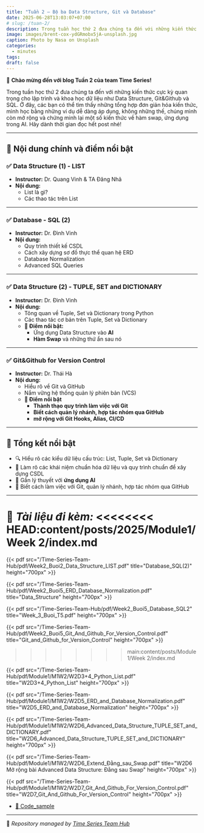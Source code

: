 ```yaml
---
title: "Tuần 2 – Bộ ba Data Structure, Git và Database"
date: 2025-06-28T13:03:07+07:00
# slug: /tuan-2/
description: Trong tuần học thứ 2 đưa chúng ta đến với những kiến thức cực kỳ quan trọng
image: images/brent-cox-ydGRmobx5jA-unsplash.jpg
caption: Photo by Nasa on Unsplash
categories:
  - minutes
tags:
draft: false
---
```


🎉 **Chào mừng đến với blog Tuần 2 của team Time Series!**

Trong tuần học thứ 2 đưa chúng ta đến với những kiến thức cực kỳ quan trọng cho lập trình và khoa học dữ liệu như Data Structure, Git&Github và SQL. Ở đây, các bạn có thể tìm thấy những tổng hợp đơn giản hóa kiến thức, mình học bằng những ví dụ dễ dàng áp dụng, không những thế, chúng mình còn mở rộng và chứng minh lại một số kiến thức về hàm swap, ứng dụng trong AI. Hãy dành thời gian đọc hết post nhé!

---

## 📅 **Nội dung chính và điểm nổi bật**

### ✅ **Data Structure (1) - LIST**
- **Instructor:** Dr. Quang Vinh & TA Đăng Nhã
- **Nội dung:**
  - List là gì?
  - Các thao tác trên List

---

### ✅ **Database - SQL (2)**
- **Instructor:** Dr. Đình Vinh
- **Nội dung:**
  - Quy trình thiết kế CSDL
  - Cách xây dựng sơ đồ thực thể quan hệ ERD
  -  Database Normalization
  - Advanced SQL Queries

---

### ✅ **Data Structure (2) - TUPLE, SET and DICTIONARY**
- **Instructor:** Dr. Đình Vinh
- **Nội dung:**
  - Tông quan về Tuple, Set và Dictionary trong Python
  - Các thao tác cơ bản trên Tuple, Set và Dictionary
  - **📌 Điểm nổi bật:**
    - Ứng dụng Data Structure vào **AI**
    - **Hàm Swap** và những thứ ẩn sau nó

---

### ✅ **Git&Github for Version Control**
- **Instructor:** Dr. Thái Hà
- **Nội dung:**
  - Hiểu rõ về Git và GitHub
  - Nắm vững hệ thống quản lý phiên bản (VCS)
  - **🧮 Điểm nổi bật**
    - **Thành thạo quy trình làm việc với Git**
    - **Biết cách quản lý nhánh, hợp tác nhóm qua GitHub**
    - **mở rộng với Git Hooks, Alias, CI/CD**

---

## 📌 **Tổng kết nổi bật**
- 🔍 Hiểu rõ các kiểu dữ liệu cấu trúc: List, Tuple, Set và Dictionary
- 🧠 Làm rõ các khái niệm chuẩn hóa dữ liệu và quy trình chuẩn để xây dựng CSDL
- 💼 Gắn lý thuyết với **ứng dụng AI**
- 🔬 Biết cách làm việc với Git, quản lý nhánh, hợp tác nhóm qua GitHub

---

📂 *Tài liệu đi kèm:*
<<<<<<<< HEAD:content/posts/2025/Module1/Week 2/index.md
========
{{< pdf src="/Time-Series-Team-Hub/pdf/Week2_Buoi2_Data_Structure_LIST.pdf" title="Database_SQL(2)" height="700px" >}}

{{< pdf src="/Time-Series-Team-Hub/pdf/Week2_Buoi5_ERD_Database_Normalization.pdf" title="Data_Structure" height="700px" >}}

{{< pdf src="/Time-Series-Team-Hub/pdf/Week2_Buoi5_Database_SQL2" title="Week_3_Buoi_T5.pdf" height="700px" >}}

{{< pdf src="/Time-Series-Team-Hub/pdf/Week2_Buoi5_Git_And_Github_For_Version_Control.pdf" title="Git_and_Github_for_Version_Control" height="700px" >}}

>>>>>>>> main:content/posts/Module1/Week 2/index.md

{{< pdf src="/Time-Series-Team-Hub/pdf/Module1/M1W2/W2D3+4_Python_List.pdf" title="W2D3+4_Python_List" height="700px" >}}

{{< pdf src="/Time-Series-Team-Hub/pdf/Module1/M1W2/W2D5_ERD_and_Database_Normalization.pdf" title="W2D5_ERD_and_Database_Normalization" height="700px" >}}

{{< pdf src="/Time-Series-Team-Hub/pdf/Module1/M1W2/W2D6_Advanced_Data_Structure_TUPLE_SET_and_DICTIONARY.pdf" title="W2D6_Advanced_Data_Structure_TUPLE_SET_and_DICTIONARY" height="700px" >}}

{{< pdf src="/Time-Series-Team-Hub/pdf/Module1/M1W2/W2D6_Extend_Đằng_sau_Swap.pdf" title="W2D6 Mở rộng bài Advanced Data Structure: Đằng sau Swap" height="700px" >}}


{{< pdf src="/Time-Series-Team-Hub/pdf/Module1/M1W2/W2D7_Git_And_Github_For_Version_Control.pdf" title="W2D7_Git_And_Github_For_Version_Control" height="700px" >}}


- [📄 Code_sample](https://github.com/Jennifer1907/Time-Series-Team-Hub/tree/main/content/posts/2025/Module1/Week%202/Code_sample)

---

🧠 *Repository managed by [Time Series Team Hub](https://github.com/Jennifer1907/Time-Series-Team-Hub)*
